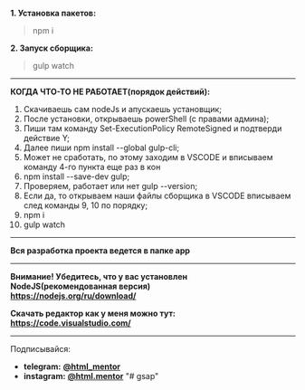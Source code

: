 **1. Установка пакетов:**
> npm i

**2. Запуск сборщика:**
> gulp watch


---
**КОГДА ЧТО-ТО НЕ РАБОТАЕТ(порядок действий):**
 1. Скачиваешь сам nodeJs и апускаешь установщик;
 2. После установки, открываешь powerShell (с правами админа);
 3. Пиши там команду Set-ExecutionPolicy RemoteSigned и подтверди действие Y;
 4. Далее пиши npm install --global gulp-cli;
 5. Может не сработать, по этому заходим в VSCODE и вписываем команду 4-го пункта еще раз в кон
 6. npm install --save-dev gulp;
 7. Проверяем, работает или нет gulp --version;
 8. Если да, то открываем наши файлы сборщика в VSCODE вписываем след команды 9, 10 по порядку;
 9. npm i
 10. gulp watch


---
**Вся разработка проекта ведется в папке app**


---
**Внимание! Убедитесь, что у вас установлен NodeJS(рекомендованная версия)**  
**https://nodejs.org/ru/download/**

**Скачать редактор как у меня можно тут:**  
**https://code.visualstudio.com/**



---
Подписывайся:
- **telegram:** **[@html_mentor](https://t.me/html_mentor)**
- **instagram:** **[@html.mentor](https://www.instagram.com/html.mentor)**
"# gsap" 
